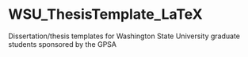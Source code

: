 # WSU_ThesisTemplate_LaTeX
Dissertation/thesis templates for Washington State University graduate students sponsored by the GPSA
